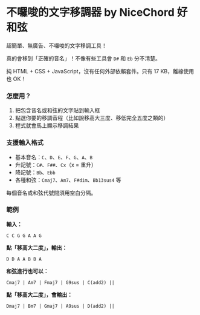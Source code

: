 # 不囉唆的文字移調器 by NiceChord 好和弦

超簡單、無廣告、不囉唆的文字移調工具！

真的會移到「正確的音名」！不像有些工具會 `D#` 和 `Eb` 分不清楚。

純 HTML + CSS + JavaScript，沒有任何外部依賴套件。只有 17 KB，離線使用也 OK！

### 怎麼用？

1. 把包含音名或和弦的文字貼到輸入框
2. 點選你要的移調音程（比如說移高大三度、移低完全五度之類的）
3. 程式就會馬上顯示移調結果

### 支援輸入格式

- 基本音名：`C`、`D`、`E`、`F`、`G`、`A`、`B`
- 升記號：`C#`、`F##`、`Cx`（x = 重升）
- 降記號：`Bb`、`Ebb`
- 各種和弦：`Cmaj7`、`Am7`、`F#dim`、`Bb13sus4` 等

每個音名或和弦代號間須用空白分隔。

### 範例

**輸入：**
```
C C G G A A G
```

**點「移高大二度」，輸出：**
```
D D A A B B A
```

**和弦進行也可以：**
```
Cmaj7 | Am7 | Fmaj7 | G9sus | C(add2) ||
```

**點「移高大二度」，會輸出：**
```
Dmaj7 | Bm7 | Gmaj7 | A9sus | D(add2) ||
```


